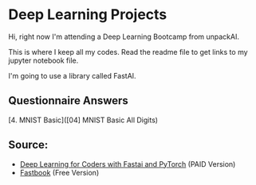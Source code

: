 # Deep Learning Projects

Hi, right now I'm attending a Deep Learning Bootcamp from unpackAI.

This is where I keep all my codes. Read the readme file to get links to my jupyter notebook file.

I'm going to use a library called FastAI.

## Questionnaire Answers
[4. MNIST Basic]([04] MNIST Basic All Digits)

## Source:
- [Deep Learning for Coders with Fastai and PyTorch](https://www.amazon.com/Deep-Learning-Coders-fastai-PyTorch/dp/1492045527) (PAID Version)
- [Fastbook](https://github.com/fastai/fastbook) (Free Version)